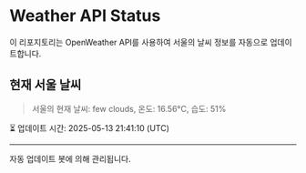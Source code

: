 
# Weather API Status

이 리포지토리는 OpenWeather API를 사용하여 서울의 날씨 정보를 자동으로 업데이트합니다.

## 현재 서울 날씨
> 서울의 현재 날씨: few clouds, 온도: 16.56°C, 습도: 51%

⏳ 업데이트 시간: 2025-05-13 21:41:10 (UTC)

---
자동 업데이트 봇에 의해 관리됩니다.

